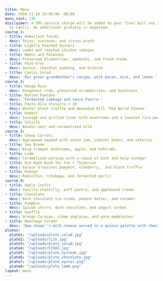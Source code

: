 ```yaml
---
title: Menu
date: 2016-11-10 10:09:00 -08:00
menu_cost: 135
disclaimer: A 20% service charge will be added to your final bill and is retained
  by Canlis. No additional gratuity is expected.
course_1:
- title: Amberjack Tataki
  desc: Shiso, sunchoke, and citrus broth
- title: Lightly Poached Oysters
  desc: Leeks and roasted chicken sabayon
- title: Beets and Potatoes
  desc: Preserved blueberries, umeboshi, and fresh cream
- title: Foie Gras
  desc: Quince, chestnut pudding, and brioche
- title: Canlis Salad
  desc: 'Our great grandmother’s recipe, with bacon, mint, and lemon '
course_2:
- title: Haiga Rice
  desc: Dungeness crab, preserved strawberries, and hazelnuts
- title: Malted Pancake
  desc: 'Fermented cabbage and sauce Pierre '
- title: Pasta Alla Chitarra + 30
  desc: Winter black truffle and Newaukum Hill 'Old World Cheese'
- title: Rabbit
  desc: Sausage and grilled liver with mushrooms and a toasted rice ponzu
- title: Salsify
  desc: Boudin noir and caramelized milk
course_3:
- title: Chewy Carrots
  desc: Applewood-smoked with onion jam, yubeshi beans, and celeriac
- title: Sea Bream
  desc: King trumpet mushrooms, apple, and kohlrabi
- title: Lamb
  desc: Caramelized parsnip with a sauce of mint and kelp vinegar
- title: Dry-Aged Duck for two + 75/person
  desc: Galeux d'eysines pumpkin, cranberry,  and black truffle
- title: Ribeye
  desc: Radicchio, rutabaga, and fermented garlic
course_4:
- title: Apple Confit
  desc: Vanilla chantilly, puff pastry, and applewood cream
- title: Chocolate
  desc: Dark chocolate ice cream, peanut butter, and caramel
- title: Pumpkin
  desc: Spiced churro, dark chocolate, and yogurt sorbet
- title: Soufflè
  desc: Orange Curaçao, crème anglaise, and warm madeleines
- title: Manchego Curado
  desc: 'Raw sheep''s milk cheese served on a quince galette with chestnut and arugula '
plates:
  plate1: "/uploads/plate_salad.jpg"
  plate2: "/uploads/fish.jpg"
  plate3: "/uploads/plate_salad.jpg"
  plate4: "/uploads/FISH2.jpg"
  plate5: "/uploads/plate_nysteak.jpg"
  plate6: "/uploads/plate_chocolate.jpg"
  plate7: "/uploads/plate_oyster.png"
  plate8: "/uploads/plate_lamb.png"
layout: menu
---
```


